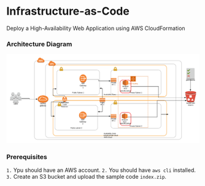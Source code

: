 # Infrastructure-as-Code
Deploy a High-Availability Web Application using AWS CloudFormation

### Architecture Diagram

![Diagram](https://github.com/priyankagarg112/Infrastructure-as-Code/blob/master/UdagramDiagram.png)

### Prerequisites

`1.`  Ypu should have an AWS account.
`2.`  You should have `aws cli` installed.
`3.`  Create an S3 bucket and upload the sample code `index.zip`.




